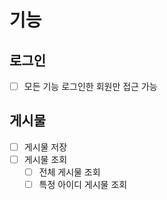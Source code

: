 # 기능
## 로그인
- [ ] 모든 기능 로그인한 회원만 접근 가능

## 게시물
- [ ] 게시물 저장
- [ ] 게시물 조회
  - [ ] 전체 게시물 조회
  - [ ] 특정 아이디 게시물 조회